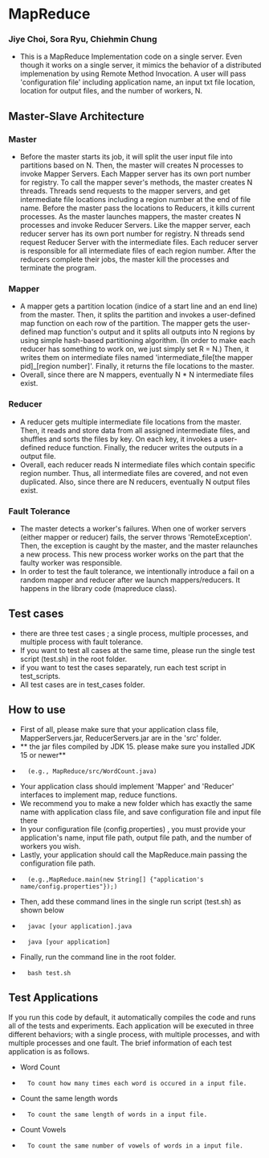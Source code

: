 # MapReduce

### Jiye Choi, Sora Ryu, Chiehmin Chung

- This is a MapReduce Implementation code on a single server. Even though it works on a single server, it mimics the behavior of a distributed implemenation by using Remote Method Invocation. A user will pass 'configuration file' including application name, an input txt file location, location for output files, and the number of workers, N. 

## Master-Slave Architecture 
### Master  
-    Before the master starts its job, it will split the user input file into partitions based on N. Then, the master will creates N processes to invoke Mapper Servers. Each Mapper server has its own port number for registry. To call the mapper sever's methods, the master creates N threads. Threads send requests to the mapper servers, and get intermediate file locations including a region number at the end of file name. Before the master pass the locations to Reducers, it kills current processes. As the master launches mappers, the master creates N processes and invoke Reducer Servers. Like the mapper server, each reducer server has its own port number for registry. N threads send request Reducer Server with the intermediate files. Each reducer server is responsible for all intermediate files of each region number. After the reducers complete their jobs, the master kill the processes and terminate the program.

### Mapper 
-    A mapper gets a partition location (indice of a start line and an end line) from the master. Then, it splits the partition and invokes a user-defined map function on each row of the partition. The mapper gets the user-defined map function's output and it splits all outputs into N regions by using simple hash-based partitioning algorithm. (In order to make each reducer has something to work on, we just simply set R = N.) Then, it writes them on intermediate files named 'intermediate_file[the mapper pid]_[region number]'. Finally, it returns the file locations to the master.
-    Overall, since there are N mappers, eventually N * N intermediate files exist.

### Reducer 
-    A reducer gets multiple intermediate file locations from the master. Then, it reads and store data from all assigned intermediate files, and shuffles and sorts the files by key. On each key, it invokes a user-defined reduce function. Finally, the reducer writes the outputs in a output file.
-    Overall, each reducer reads N intermediate files which contain specific region number. Thus, all intermediate files are covered, and not even duplicated. Also, since there are N reducers, eventually N output files exist.

### Fault Tolerance 
-   The master detects a worker's failures. When one of worker servers (either mapper or reducer) fails, the server throws 'RemoteException'. Then, the exception is caught by the master, and the master relaunches a new process. This new process worker works on the part that the faulty worker was responsible. 
- In order to test the fault tolerance, we intentionally introduce a fail on a random mapper and reducer after we launch mappers/reducers. It happens in the library code (mapreduce class).

## Test cases 
-  there are three test cases ; a single process, multiple processes, and multiple process with fault tolerance. 
-  If you want to test all cases at the same time, please run the single test script (test.sh) in the root folder.
-  if you want to test the cases separately, run each test script in test_scripts.
-  All test cases are in test_cases folder.

## How to use
- First of all, please make sure that your application class file, MapperServers.jar, ReducerServers.jar are in the 'src' folder.
- ** the jar files compiled by JDK 15. please make sure you installed JDK 15 or newer**
-       (e.g., MapReduce/src/WordCount.java)
- Your application class should implement 'Mapper' and 'Reducer' interfaces to implement map, reduce functions.
- We recommend you to make a new folder which has exactly the same name with application class file, and save configuration file and input file there
- In your configuration file (config.properties) , you must provide your application's name, input file path, output file path, and the number of workers you wish.
- Lastly, your application should call the MapReduce.main passing the configuration file path. 
-       (e.g.,MapReduce.main(new String[] {"application's name/config.properties"});)
- Then, add these command lines in the single run script (test.sh) as shown below
-       javac [your application].java
-       java [your application]
- Finally, run the command line in the root folder.
-       bash test.sh

## Test Applications
If you run this code by default, it automatically compiles the code and runs all of the tests and experiments. Each application will be executed in three different behaviors; with a single process, with multiple processes, and with multiple processes and one fault. The brief information of each test application is as follows.
* Word Count
*       To count how many times each word is occured in a input file.
* Count the same length words
*       To count the same length of words in a input file.
* Count Vowels
*       To count the same number of vowels of words in a input file.
